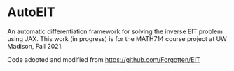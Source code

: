 # AutoEIT
An automatic differentiation framework for solving the inverse EIT problem using JAX. 
This work (in progress) is for the MATH714 course project at UW Madison, Fall 2021.

Code adopted and modified from https://github.com/Forgotten/EIT 
